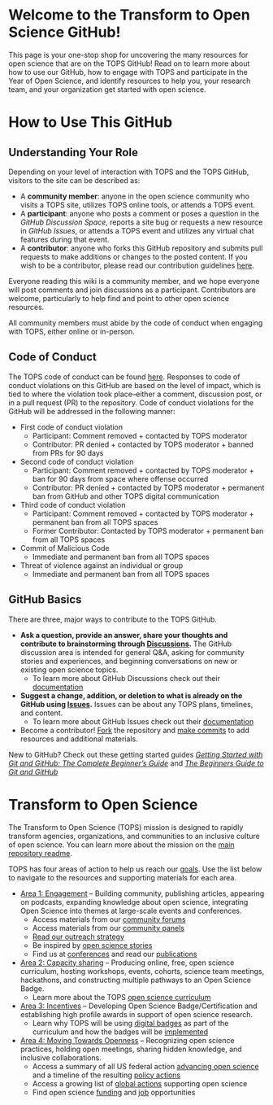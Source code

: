 # Welcome to the Transform to Open Science GitHub!

This page is your one-stop shop for uncovering the many resources for open science that are on the TOPS GitHub! Read on to learn more about how to use our GitHub, how to engage with TOPS and participate in the Year of Open Science, and identify resources to help you, your research team, and your organization get started with open science.

# How to Use This GitHub
## Understanding Your Role
Depending on your level of interaction with TOPS and the TOPS GitHub, visitors to the site can be described as: 
- A **community member**: anyone in the open science community who visits a TOPS site, utilizes TOPS online tools, or attends a TOPS event.
- A **participant**: anyone who posts a comment or poses a question in the *GitHub Discussion Space*, reports a site bug or requests a new resource in *GitHub Issues*, or attends a TOPS event and utilizes any virtual chat features during that event. 
- A **contributor**: anyone who forks this GitHub repository and submits pull requests to make additions or changes to the posted content. If you wish to be a contributor, please read our contribution guidelines [here](https://github.com/nasa/Transform-to-Open-Science/blob/main/CONTRIBUTING.md). 

Everyone reading this wiki is a community member, and we hope everyone will post comments and join discussions as a participant. Contributors are welcome, particularly to help find and point to other open science resources. 

All community members must abide by the code of conduct when engaging with TOPS, either online or in-person. 

## Code of Conduct
The TOPS code of conduct can be found [here](https://github.com/nasa/Transform-to-Open-Science/blob/main/CODE_OF_CONDUCT.md). Responses to code of conduct violations on this GitHub are based on the level of impact, which is tied to where the violation took place–either a comment, discussion post, or in a pull request (PR) to the repository. Code of conduct violations for the GitHub will be addressed in the following manner: 
- First code of conduct violation 
     - Participant: Comment removed + contacted by TOPS moderator
     - Contributor: PR denied + contacted by TOPS moderator + banned from PRs for 90 days
- Second code of conduct violation
     - Participant: Comment removed + contacted by TOPS moderator + ban for 90 days from space where offense occurred
     - Contributor: PR denied + contacted by TOPS moderator + permanent ban from GitHub and other TOPS digital communication 
- Third code of conduct violation
     - Participant: Comment removed + contacted by TOPS moderator + permanent ban from all TOPS spaces 
     - Former Contributor: Contacted by TOPS moderator + permanent ban from all TOPS spaces 
- Commit of Malicious Code
     - Immediate and permanent ban from all TOPS spaces
- Threat of violence against an individual or group 
     - Immediate and permanent ban from all TOPS spaces 

## GitHub Basics
There are three, major ways to contribute to the TOPS GitHub. 
- **Ask a question, provide an answer, share your thoughts and contribute to brainstorming through [Discussions](https://github.com/nasa/Transform-to-Open-Science/discussions).** The GitHub discussion area is intended for general Q&A, asking for community stories and experiences, and beginning conversations on new or existing open science topics. 
  - To learn more about GitHub Discussions check out their [documentation](https://docs.github.com/en/discussions/collaborating-with-your-community-using-discussions/about-discussions) 
- **Suggest a change, addition, or deletion to what is already on the GitHub using [Issues](https://github.com/nasa/Transform-to-Open-Science/issues).** Issues can be about any TOPS plans, timelines, and content.
  - To learn more about GitHub Issues check out their [documentation](https://docs.github.com/en/issues/tracking-your-work-with-issues/about-issues)
- Become a contributor! [Fork](https://docs.github.com/en/get-started/quickstart/fork-a-repo) the repository and [make commits](https://docs.github.com/en/get-started/quickstart/contributing-to-projects#making-and-pushing-changes) to add resources and additional materials. 

New to GitHub? Check out these getting started guides *[Getting Started with Git and GitHub: The Complete Beginner’s Guide](https://towardsdatascience.com/getting-started-with-git-and-github-6fcd0f2d4ac6)* and *[The Beginners Guide to Git and GitHub](https://www.freecodecamp.org/news/the-beginners-guide-to-git-github/)*
                                                              
# Transform to Open Science
The Transform to Open Science (TOPS) mission is designed to rapidly transform agencies, organizations, and communities to an inclusive culture of open science. You can learn more about the mission on the [main repository readme](https://github.com/nasa/Transform-to-Open-Science#transform-to-open-science-tops).

TOPS has four areas of action to help us reach our [goals](https://github.com/nasa/Transform-to-Open-Science#goals). Use the list below to navigate to the resources and supporting materials for each area.
- [Area 1: Engagement](/docs/Area1_Engagement/readme.rst) – Building community, publishing articles, appearing on podcasts, expanding knowledge about open science, integrating Open Science into themes at large-scale events and conferences.
  - Access materials from our [community forums](/docs/Area1_Engagement/Community_Forums/readme.md)
  - Access materials from our [community panels](/docs/Area1_Engagement/Community_Panels/readme.md)
  - [Read our outreach strategy](/docs/Area1_Engagement/outreach.md)
  - Be inspired by [open science stories](/docs/Area1_Engagement/Open-Science-Stories/readme.md)
  - Find us at [conferences](/docs/Area1_Engagement/tops_conferences.md) and read our [publications](/docs/Area1_Engagement/tops_publications.md)
- [Area 2: Capacity sharing](/docs/Area2_Capacity_Sharing/readme.md) – Producing online, free, open science curriculum, hosting workshops, events, cohorts, science team meetings, hackathons, and constructing multiple pathways to an Open Science Badge.
  - Learn more about the TOPS [open science curriculum](/docs/Area2_Capacity_Sharing/readme.md)
- [Area 3: Incentives](/docs/Area3_Incentives/readme.md) – Developing Open Science Badge/Certification and establishing high profile awards in support of open science research.
  - Learn why TOPS will be using [digital badges](/docs/Area3_Incentives/badging_motivation.md) as part of the curriculum and how the badges will be [implemented](/docs/Area3_Incentives/micro-badging_details.md)
- [Area 4: Moving Towards Openness](/docs/Area4_Moving_To_Openness/readme.md) – Recognizing open science practices, holding open meetings, sharing hidden knowledge, and inclusive collaborations.
  - Access a summary of all US federal action [advancing open science](/docs/Area4_Moving_To_Openness/federal_guidance.md) and a timeline of the resulting [policy actions](/docs/Area4_Moving_To_Openness/Open_Timeline.md)
  - Access a growing list of [global actions](/docs/Area4_Moving_To_Openness/global_policies.md) supporting open science
  - Find open science [funding](/docs/Area4_Moving_To_Openness/funding_opportunities.md) and [job](/docs/Area4_Moving_To_Openness/job_opportunities.md) opportunities
